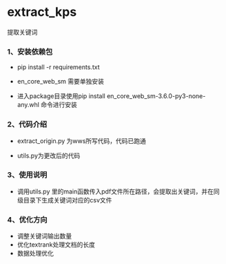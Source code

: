 # extract_kps
提取关键词


### 1、安装依赖包
* pip install -r requirements.txt

* en_core_web_sm 需要单独安装
* 进入package目录使用pip install en_core_web_sm-3.6.0-py3-none-any.whl 命令进行安装

### 2、代码介绍
* extract_origin.py 为wws所写代码，代码已跑通

* utils.py为更改后的代码

### 3、使用说明
* 调用utils.py 里的main函数传入pdf文件所在路径，会提取出关键词，并在同级目录下生成关键词对应的csv文件
### 4、优化方向
* 调整关键词输出数量
* 优化textrank处理文档的长度
* 数据处理优化
